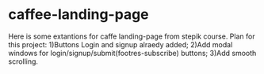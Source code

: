 # caffee-landing-page
Here is some extantions for caffe landing-page from stepik course. 
Plan for this project:
1)Buttons Login and signup alraedy added;
2)Add modal windows for login/signup/submit(footres-subscribe) buttons;
3)Add smooth scrolling.
